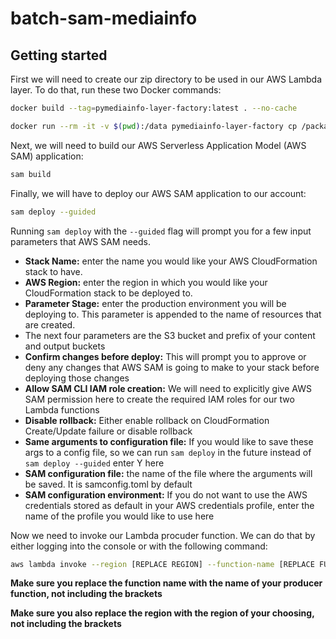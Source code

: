 # batch-sam-mediainfo

## Getting started

First we will need to create our zip directory to be used in our AWS Lambda layer. To do that, run these two Docker commands:
```bash
docker build --tag=pymediainfo-layer-factory:latest . --no-cache
```
```bash
docker run --rm -it -v $(pwd):/data pymediainfo-layer-factory cp /packages/pymediainfo-layer.zip /data
```
Next, we will need to build our AWS Serverless Application Model (AWS SAM) application:
```bash
sam build
```
Finally, we will have to deploy our AWS SAM application to our account:
```bash
sam deploy --guided
```

Running ```sam deploy``` with the ```--guided``` flag will prompt you for a few input parameters that AWS SAM needs.
- **Stack Name:** enter the name you would like your AWS CloudFormation stack to have.
- **AWS Region:** enter the region in which you would like your CloudFormation stack to be deployed to.
- **Parameter Stage:** enter the production environment you will be deploying to. This parameter is appended to the name of resources that are created.
- The next four parameters are the S3 bucket and prefix of your content and output buckets
- **Confirm changes before deploy:** This will prompt you to approve or deny any changes that AWS SAM is going to make to your stack before deploying those changes
- **Allow SAM CLI IAM role creation:** We will need to explicitly give AWS SAM permission here to create the required IAM roles for our two Lambda functions
- **Disable rollback:** Either enable rollback on CloudFormation Create/Update failure or disable rollback
- **Same arguments to configuration file:** If you would like to save these args to a config file, so we can run ```sam deploy``` in the future instead of ```sam deploy --guided``` enter Y here
- **SAM configuration file:** the name of the file where the arguments will be saved. It is samconfig.toml by default
- **SAM configuration environment:** If you do not want to use the AWS credentials stored as default in your AWS credentials profile, enter the name of the profile you would like to use here

Now we need to invoke our Lambda procuder function. We can do that by either logging into the console or with the following command:
```bash
aws lambda invoke --region [REPLACE REGION] --function-name [REPLACE FUNCTION NAME] --payload {} response.json
```
**Make sure you replace the function name with the name of your producer function, not including the brackets**

**Make sure you also replace the region with the region of your choosing, not including the brackets**